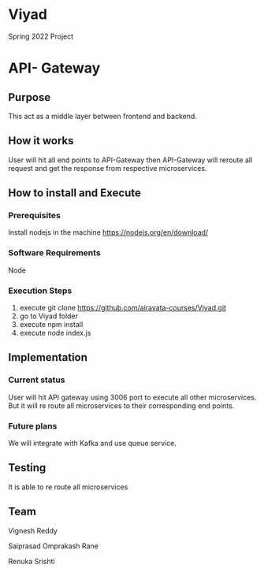 # Viyad
Spring 2022 Project

# API- Gateway

## Purpose

This act as a middle layer between frontend and backend. 

## How it works

User will hit all end points to API-Gateway then API-Gateway will reroute all request and get the response from respective microservices.
 

## How to install and Execute

### Prerequisites
Install nodejs in the machine https://nodejs.org/en/download/
### Software Requirements

Node


### Execution Steps
1. execute git clone https://github.com/airavata-courses/Viyad.git
2. go to Viyad folder
3. execute npm install
4. execute node index.js


## Implementation

### Current status
User will hit API gateway using 3006 port to execute all other microservices. But it will re route all microservices to their corresponding end points.

### Future plans
We will integrate with Kafka and use queue service.

## Testing
It is able to re route all microservices

## Team
Vignesh Reddy

Saiprasad Omprakash Rane

Renuka Srishti
